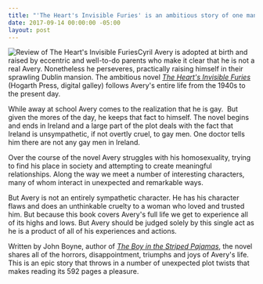 ```yaml
---
title: "'The Heart's Invisible Furies' is an ambitious story of one man's life"
date: 2017-09-14 00:00:00 -05:00
layout: post
---
```


![Review of The Heart's Invisible Furies](images/The-Hearts-Invisible-Furies-A-Novel-133x200.jpeg)Cyril Avery is adopted at birth and raised by eccentric and well-to-do parents who make it clear that he is not a real Avery. Nonetheless he perseveres, practically raising himself in their sprawling Dublin mansion. The ambitious novel [_The Heart's Invisible Furies_](http://amzn.to/2f9wFF4) (Hogarth Press, digital galley) follows Avery's entire life from the 1940s to the present day.

While away at school Avery comes to the realization that he is gay.  But given the mores of the day, he keeps that fact to himself. The novel begins and ends in Ireland and a large part of the plot deals with the fact that Ireland is unsympathetic, if not overtly cruel, to gay men. One doctor tells him there are not any gay men in Ireland.

Over the course of the novel Avery struggles with his homosexuality, trying to find his place in society and attempting to create meaningful relationships. Along the way we meet a number of interesting characters, many of whom interact in unexpected and remarkable ways.

But Avery is not an entirely sympathetic character. He has his character flaws and does an unthinkable cruelty to a woman who loved and trusted him. But because this book covers Avery's full life we get to experience all of its highs and lows. But Avery should be judged solely by this single act as he is a product of all of his experiences and actions.

Written by John Boyne, author of [_The Boy in the Striped Pajamas_](http://amzn.to/2f9Yixz), the novel shares all of the horrors, disappointment, triumphs and joys of Avery's life. This is an epic story that throws in a number of unexpected plot twists that makes reading its 592 pages a pleasure.

